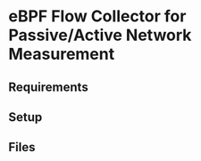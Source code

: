 # eBPF Flow Collector for Passive/Active Network Measurement
  
## Requirements

## Setup
  
## Files
